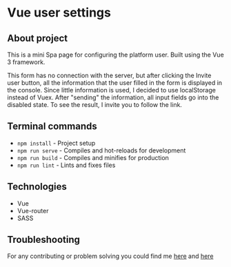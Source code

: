 # Vue user settings

## About project

This is a mini Spa page for configuring the platform user. Built using the Vue 3 framework. 

This form has no connection with the server, but after clicking the Invite user button, all the information that the user filled in the form is displayed in the console. Since little information is used, I decided to use localStorage instead of Vuex. After "sending" the information, all input fields go into the disabled state. To see the result, I invite you to follow the link.

## Terminal commands

- ```npm install``` - Project setup
- ```npm run serve``` - Compiles and hot-reloads for development
- ```npm run build``` - Compiles and minifies for production
- ```npm run lint``` - Lints and fixes files

## Technologies

- Vue
- Vue-router
- SASS

## Troubleshooting

For any contributing or problem solving you could find me [here](https://t.me/Anton_Zhytonbaiev) and [here](https://www.linkedin.com/in/anton-zhytonbaiev-2b0070266/?locale=uk_UA)
